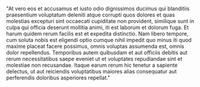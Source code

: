 "At vero eos et accusamus et iusto odio dignissimos ducimus qui blanditiis praesentium voluptatum deleniti atque corrupti
quos dolores et quas molestias excepturi sint occaecati cupiditate non provident, similique sunt in culpa qui officia
deserunt mollitia animi, iti est laborum et dolorum fuga. Et harum quidem rerum facilis est et expedita distinctio. Nam
libero tempore, cum soluta nobis est eligendi optio cumque nihil impedit quo minus iti quod maxime placeat facere possimus,
omnis voluptas assumenda est, omnis dolor repellendus. Temporibus autem quibusdam et aut officiis debitis aut rerum
necessitatibus saepe eveniet ut et voluptates repudiandae sint et molestiae non recusandae. Itaque earum rerum hic tenetur
a sapiente delectus, ut aut reiciendis voluptatibus maiores alias consequatur aut perferendis doloribus asperiores repellat."